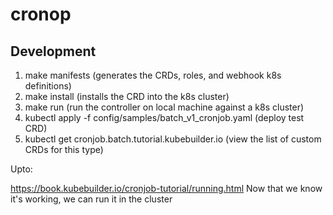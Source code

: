# cronop

## Development
1. make manifests (generates the CRDs, roles, and webhook k8s definitions)
2. make install (installs the CRD into the k8s cluster)
3. make run (run the controller on local machine against a k8s cluster)
4. kubectl apply -f config/samples/batch_v1_cronjob.yaml (deploy test CRD)
5. kubectl get cronjob.batch.tutorial.kubebuilder.io (view the list of custom CRDs for this type)

Upto:

https://book.kubebuilder.io/cronjob-tutorial/running.html
Now that we know it's working, we can run it in the cluster
